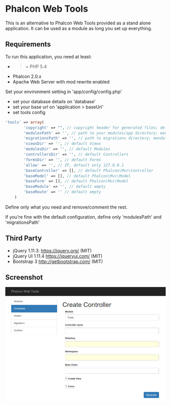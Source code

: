 Phalcon Web Tools
=================
This is an alternative to Phalcon Web Tools provided as a stand alone application.
It can be used as a module as long you set up everything.

Requirements
------------
To run this application, you need at least:
- >= PHP 5.4
- Phalcon 2.0.x
- Apache Web Server with mod rewrite enabled



Set your environment setting in 'app/config/config.php'

- set your database details on 'database'
- set your base url on 'application > baseUri'
- set tools config
```php
'tools' => array(
        'copyright' => "", // copyright header for generated files; default empty
        'modulesPath' => '', // path to your modules/app directory; mandatory
        'migrationsPath' => '', // path to migrations directory; mandatory
        'viewsDir' => '', // default Views
        'modulesDir' => '', // default Modules
        'controllersDir' => '', // default Controllers
        'formsDir' => '', // default Forms
        'allow' => '', // IP, default only 127.0.0.1
        'baseController' => [], // default Phalcon\Mvc\Controller
        'baseModel' => [], // default Phalcon\Mvc\Model
        'baseForm' => [], // default Phalcon\Mvc\Model
        'baseModule' => '', // default empty
        'baseRoute' => '' // default empty
    )
```
Define only what you need and remove/comment the rest.

If you're fine with the default configuration, define only 'modulesPath' and 'migrationsPath'

Third Party
-----------
* jQuery 1.11.3: https://jquery.org/ (MIT)
* jQuery UI 1.11.4 https://jqueryui.com/ (MIT)
* Bootstrap 3 http://getbootstrap.com/ (MIT)

Screenshot
----------
[![Controller Page](screenshot.png)](screenshot.png?raw=true "Controller Page")